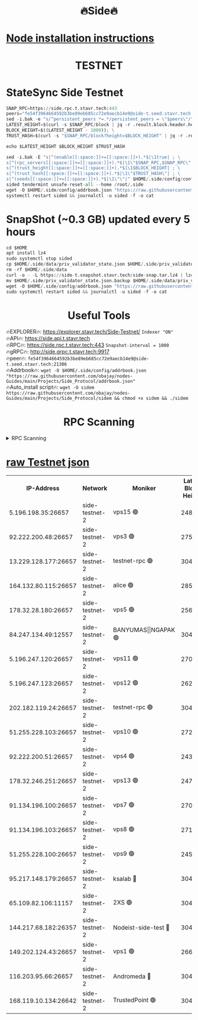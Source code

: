 <h1 align="center"> 🔥Side🔥</h1>

[Node installation instructions](https://github.com/obajay/nodes-Guides/tree/main/Projects/Side_Protocol)
=

<h1 align="center"> TESTNET</h1>

# StateSync Side Testnet
```python
SNAP_RPC=https://side.rpc.t.stavr.tech:443
peers="fe54f3964664592b3be89eb685cc72e9aecb14e9@side-t.seed.stavr.tech:21306"
sed -i.bak -e "s/^persistent_peers *=.*/persistent_peers = \"$peers\"/" $HOME/.side/config/config.toml
LATEST_HEIGHT=$(curl -s $SNAP_RPC/block | jq -r .result.block.header.height); \
BLOCK_HEIGHT=$((LATEST_HEIGHT - 1000)); \
TRUST_HASH=$(curl -s "$SNAP_RPC/block?height=$BLOCK_HEIGHT" | jq -r .result.block_id.hash)

echo $LATEST_HEIGHT $BLOCK_HEIGHT $TRUST_HASH

sed -i.bak -E "s|^(enable[[:space:]]+=[[:space:]]+).*$|\1true| ; \
s|^(rpc_servers[[:space:]]+=[[:space:]]+).*$|\1\"$SNAP_RPC,$SNAP_RPC\"| ; \
s|^(trust_height[[:space:]]+=[[:space:]]+).*$|\1$BLOCK_HEIGHT| ; \
s|^(trust_hash[[:space:]]+=[[:space:]]+).*$|\1\"$TRUST_HASH\"| ; \
s|^(seeds[[:space:]]+=[[:space:]]+).*$|\1\"\"|" $HOME/.side/config/config.toml
sided tendermint unsafe-reset-all --home /root/.side
wget -O $HOME/.side/config/addrbook.json "https://raw.githubusercontent.com/obajay/nodes-Guides/main/Projects/Side_Protocol/addrbook.json"
systemctl restart sided && journalctl -u sided -f -o cat
```
# SnapShot (~0.3 GB) updated every 5 hours
```python
cd $HOME
apt install lz4
sudo systemctl stop sided
cp $HOME/.side/data/priv_validator_state.json $HOME/.side/priv_validator_state.json.backup
rm -rf $HOME/.side/data
curl -o - -L https://side-t.snapshot.stavr.tech/side-snap.tar.lz4 | lz4 -c -d - | tar -x -C $HOME/.side --strip-components 2
mv $HOME/.side/priv_validator_state.json.backup $HOME/.side/data/priv_validator_state.json
wget -O $HOME/.side/config/addrbook.json "https://raw.githubusercontent.com/obajay/nodes-Guides/main/Projects/Side_Protocol/addrbook.json"
sudo systemctl restart sided && journalctl -u sided -f -o cat
```
 <h1 align="center"> Useful Tools</h1>
 
🔥EXPLORER🔥: https://explorer.stavr.tech/Side-Testnet/        `Indexer "ON"` \
🔥API🔥:      https://side.api.t.stavr.tech \
🔥RPC🔥:      https://side.rpc.t.stavr.tech:443              `Snapshot-interval = 1000` \
🔥gRPC🔥:     http://side.grpc.t.stavr.tech:9917 \
🔥peer🔥:     `fe54f3964664592b3be89eb685cc72e9aecb14e9@side-t.seed.stavr.tech:21306` \
🔥Addrbook🔥: ```wget -O $HOME/.side/config/addrbook.json "https://raw.githubusercontent.com/obajay/nodes-Guides/main/Projects/Side_Protocol/addrbook.json"``` \
🔥Auto_install script🔥:  `wget -O sidem https://raw.githubusercontent.com/obajay/nodes-Guides/main/Projects/Side_Protocol/sidem && chmod +x sidem && ./sidem`

<h1 align="center"> RPC Scanning</h1>

<details>
<summary>RPC Scanning</summary>

<h2 align="center"> We scan nodes in real time every 4 hours. And we provide the final result of RPC endpoints.
We cannot influence the operation of these nodes in any way. </h2>


```python
If Voting Power is higher than 0 --> then the Node is a validator of the network and may be subject to attack and be a potential threat to the chain.
```
```python
We marked such validators with a red symbol
```

</details>

[raw Testnet json](https://rpc-check.sidet.stavr.tech/sidet/rpc-sidet-result.json)
=


<table><tr><th>IP-Address</th><th>Network</th><th>Moniker</th><th>Latest Block Height</th><th>Earliest Block Height</th><th>Catching Up</th><th>Tx Index</th><th>Voting Power</th><th>Scan Time</th></tr><tr><td>5.196.198.35:26657</td><td>side-testnet-2</td><td>vps15 🟢</td><td>248982</td><td>1</td><td>False</td><td>on</td><td>0</td><td>2024-03-14T18:20:37.268398606UTC</td></tr><tr><td>92.222.200.48:26657</td><td>side-testnet-2</td><td>vps3 🟢</td><td>275484</td><td>1</td><td>False</td><td>on</td><td>0</td><td>2024-03-14T18:20:38.246964538UTC</td></tr><tr><td>13.229.128.177:26657</td><td>side-testnet-2</td><td>testnet-rpc 🟢</td><td>304239</td><td>1</td><td>False</td><td>on</td><td>0</td><td>2024-03-14T18:20:39.441831744UTC</td></tr><tr><td>164.132.80.115:26657</td><td>side-testnet-2</td><td>alice 🟢</td><td>285583</td><td>1</td><td>False</td><td>on</td><td>0</td><td>2024-03-14T18:20:40.373494824UTC</td></tr><tr><td>178.32.28.180:26657</td><td>side-testnet-2</td><td>vps5 🟢</td><td>256999</td><td>1</td><td>False</td><td>on</td><td>0</td><td>2024-03-14T18:20:41.195256907UTC</td></tr><tr><td>84.247.134.49:12557</td><td>side-testnet-2</td><td>BANYUMAS||NGAPAK 🟢</td><td>304239</td><td>1</td><td>False</td><td>off</td><td>0</td><td>2024-03-14T18:20:41.484815976UTC</td></tr><tr><td>5.196.247.120:26657</td><td>side-testnet-2</td><td>vps11 🟢</td><td>270805</td><td>1</td><td>False</td><td>on</td><td>0</td><td>2024-03-14T18:20:44.448540609UTC</td></tr><tr><td>5.196.247.123:26657</td><td>side-testnet-2</td><td>vps12 🟢</td><td>262211</td><td>1</td><td>False</td><td>on</td><td>0</td><td>2024-03-14T18:20:47.663133608UTC</td></tr><tr><td>202.182.119.24:26657</td><td>side-testnet-2</td><td>testnet-rpc 🟢</td><td>304242</td><td>1</td><td>False</td><td>on</td><td>0</td><td>2024-03-14T18:20:55.765846258UTC</td></tr><tr><td>51.255.228.103:26657</td><td>side-testnet-2</td><td>vps10 🟢</td><td>272008</td><td>1</td><td>False</td><td>on</td><td>0</td><td>2024-03-14T18:20:56.733204025UTC</td></tr><tr><td>92.222.200.51:26657</td><td>side-testnet-2</td><td>vps4 🟢</td><td>243470</td><td>1</td><td>False</td><td>on</td><td>0</td><td>2024-03-14T18:20:57.510798506UTC</td></tr><tr><td>178.32.246.251:26657</td><td>side-testnet-2</td><td>vps13 🟢</td><td>247895</td><td>1</td><td>False</td><td>on</td><td>0</td><td>2024-03-14T18:21:03.003791449UTC</td></tr><tr><td>91.134.196.100:26657</td><td>side-testnet-2</td><td>vps7 🟢</td><td>270841</td><td>1</td><td>False</td><td>on</td><td>0</td><td>2024-03-14T18:21:03.950462810UTC</td></tr><tr><td>91.134.196.103:26657</td><td>side-testnet-2</td><td>vps8 🟢</td><td>271879</td><td>1</td><td>False</td><td>on</td><td>0</td><td>2024-03-14T18:21:09.332907125UTC</td></tr><tr><td>51.255.228.100:26657</td><td>side-testnet-2</td><td>vps9 🟢</td><td>245620</td><td>1</td><td>False</td><td>on</td><td>0</td><td>2024-03-14T18:21:11.624648326UTC</td></tr><tr><td>95.217.148.179:26657</td><td>side-testnet-2</td><td>ksalab 🔴</td><td>304241</td><td>6001</td><td>False</td><td>off</td><td>64443</td><td>2024-03-14T18:20:52.264586732UTC</td></tr><tr><td>65.109.82.106:11157</td><td>side-testnet-2</td><td>2XS 🟢</td><td>304238</td><td>10001</td><td>False</td><td>off</td><td>0</td><td>2024-03-14T18:20:34.437489148UTC</td></tr><tr><td>144.217.68.182:26357</td><td>side-testnet-2</td><td>Nodeist-side-test 🔴</td><td>304242</td><td>123001</td><td>False</td><td>off</td><td>20055228</td><td>2024-03-14T18:21:00.152409182UTC</td></tr><tr><td>149.202.124.43:26657</td><td>side-testnet-2</td><td>vps1 🟢</td><td>266070</td><td>161001</td><td>False</td><td>on</td><td>0</td><td>2024-03-14T18:21:10.768476963UTC</td></tr><tr><td>116.203.95.66:26657</td><td>side-testnet-2</td><td>Andromeda 🔴</td><td>304241</td><td>181001</td><td>False</td><td>off</td><td>20058853</td><td>2024-03-14T18:20:51.953996792UTC</td></tr><tr><td>168.119.10.134:26642</td><td>side-testnet-2</td><td>TrustedPoint 🟢</td><td>304241</td><td>266001</td><td>False</td><td>off</td><td>0</td><td>2024-03-14T18:20:54.519953484UTC</td></tr></table>